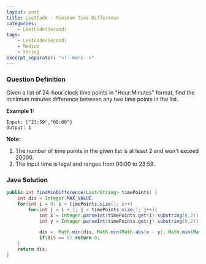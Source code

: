 ```yaml
---
layout: post
title: LeetCode - Minimum Time Difference
categories:
    - LeetCode(Second)
tags:
    - LeetCode(Second)
    - Medium
    - String
excerpt_separator: "<!--more-->"
---
```


### Question Definition
Given a list of 24-hour clock time points in "Hour:Minutes" format, find the minimum minutes difference between any two time points in the list.
<!--more-->
**Example 1:**
```
Input: ["23:59","00:00"]
Output: 1
```
**Note:**
1. The number of time points in the given list is at least 2 and won't exceed 20000.
2. The input time is legal and ranges from 00:00 to 23:59.
### Java Solution
```java
public int findMinDifference(List<String> timePoints) {
    int dis = Integer.MAX_VALUE;
    for(int i = 0; i < timePoints.size(); i++)
        for(int j = i + 1; j < timePoints.size(); j++){
            int x = Integer.parseInt(timePoints.get(i).substring(0,2)) * 60 + Integer.parseInt(timePoints.get(i).substring(3));
            int y = Integer.parseInt(timePoints.get(j).substring(0,2)) * 60 + Integer.parseInt(timePoints.get(j).substring(3));

            dis =  Math.min(dis, Math.min(Math.abs(x - y), Math.min(Math.abs(x - y + 24 * 60), Math.abs(x - y - 24 * 60))));
            if(dis == 0) return 0;
    }
    return dis;
}
```
